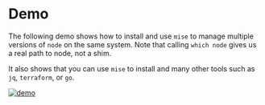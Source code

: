 # Demo

The following demo shows how to install and use `mise` to manage multiple versions of `node` on the same system.
Note that calling `which node` gives us a real path to node, not a shim.

It also shows that you can use `mise` to install and many other tools such as `jq`, `terraform`, or `go`.

[![demo](../tapes/demo.gif?raw=true)](https://github.com/jdx/mise/blob/main/docs/tapes/demo.mp4)
